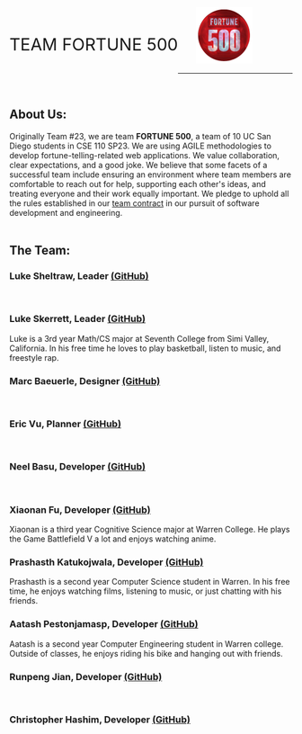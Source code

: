<p style="line-height:100px; float: left; font-size: 30px;"> TEAM FORTUNE 500 <p> &nbsp; &nbsp; &nbsp; &nbsp;
<img src="./branding/teamlogo.png" width="100" height="100">

---


<br>

## About Us:


Originally Team #23, we are team **FORTUNE 500**, a team of 10 UC San Diego students in CSE 110 SP23. We are using AGILE methodologies to develop fortune-telling-related web applications. We value collaboration, clear expectations, and a good joke. We believe that some facets of a successful team include ensuring an environment where team members are comfortable to reach out for help, supporting each other's ideas, and treating everyone and their work equally important. We pledge to uphold all the rules established in our [team contract](./misc/rules.md) in our pursuit of software development and engineering.
<br> <br>

## The Team:

### **Luke Sheltraw**, Leader [(GitHub)](https://github.com/Luke-Sheltraw)

<br>

### **Luke Skerrett**, Leader [(GitHub)](https://github.com/LukeSkerrett)
Luke is a 3rd year Math/CS major at Seventh College from Simi Valley, California. In his free time he loves to play basketball, listen to music, and freestyle rap.
<br>

 ### **Marc Baeuerle**, Designer [(GitHub)](https://github.com/MarcBaeuerle)

<br>

### **Eric Vu**, Planner [(GitHub)](https://github.com/air-wickvu)

<br>

### **Neel Basu**, Developer [(GitHub)](https://github.com/neel-basu)

<br>

### **Xiaonan Fu**, Developer [(GitHub)](https://github.com/XiaonanFu-ucsd)
Xiaonan is a third year Cognitive Science major at Warren College. He plays the Game Battlefield V a lot and enjoys watching anime. 

### **Prashasth Katukojwala**, Developer [(GitHub)](https://github.com/prashasthk)
Prashasth is a second year Computer Science student in Warren. In his free time, he enjoys watching films, listening to music, or just chatting with his friends.
<br>

### **Aatash Pestonjamasp**, Developer [(GitHub)](https://github.com/AAP127)
Aatash is a second year Computer Engineering student in Warren college. Outside of classes, he enjoys riding his bike and hanging out with friends.
<br>

### **Runpeng Jian**, Developer [(GitHub)](https://github.com/RunpengJ)

<br>

### **Christopher Hashim**, Developer [(GitHub)](https://github.com/chashim39)

<br>
